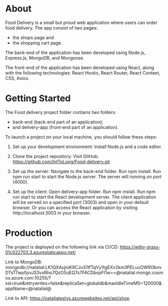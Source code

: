 # About
Food Delivery is a small but proud web application where users can order food delivery. The app consist of two pages:

- the shops page and
- the shopping cart page.

The back-end of the application has been developed using Node.js, Express.js, MongoDB, and Mongoose. 

The front-end of the application has been developed using React, along with the following technologies: React Hooks, React Router, React Context, CSS, Axios. 

# Getting Started 

The Food delivery project folder contains two folders:

- back-end (back-end part of an application);
- and delivery-app (front-end part of an application).

To launch a project on your local machine, you should follow these steps:

1. Set up your development environment:
Install Node.js and a code editor.

2. Clone the project repository:
Visit GitHub: https://github.com/IntToLong/Food-delivery.git

3. Set up the server:
Navigate to the back-end folder.
Run npm install.
Run npm run start to start the Node.js server.
The server will running on port (4000).

4. Set up the client:
Open delivery-app folder.
Run npm install.
Run npm run start to start the React development server. 
The client application will be served on a specified port (3003) and open in your default browser.
Or you can access the React application by visiting http://localhost:3003 in your browser. 

# Production
The project is deployed on the following link via CI/CD:
https://witty-grass-01c022703.3.azurestaticapps.net/

Link to MongoDB: mongodb://natalial:LK1QXAujioK9CJuS1tfTqVy1tgEXv2km3PELuuOW9ObnvDTsT7wpfjsvJS3vxRho7QzO5uEQ7s7FACDbvpFl1w==@natalial.mongo.cosmos.azure.com:10255/?ssl=true&retrywrites=false&replicaSet=globaldb&maxIdleTimeMS=120000&appName=@natalial@

Link to API: https://nataliatestvs.azurewebsites.net/api/shop

